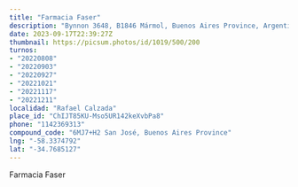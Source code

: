 ```yaml
---
title: "Farmacia Faser"
description: "Bynnon 3648, B1846 Mármol, Buenos Aires Province, Argentina"
date: 2023-09-17T22:39:27Z
thumbnail: https://picsum.photos/id/1019/500/200
turnos:
- "20220808"
- "20220903"
- "20220927"
- "20221021"
- "20221117"
- "20221211"
localidad: "Rafael Calzada"
place_id: "ChIJT85KU-Mso5UR142keXvbPa8"
phone: "1142369313"
compound_code: "6MJ7+H2 San José, Buenos Aires Province"
lng: "-58.3374792"
lat: "-34.7685127"
---
```


Farmacia Faser